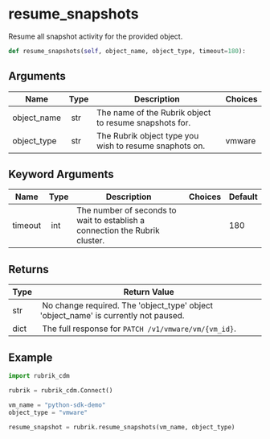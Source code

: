 # resume_snapshots

Resume all snapshot activity for the provided object.

```py
def resume_snapshots(self, object_name, object_type, timeout=180):
```

## Arguments

| Name        | Type | Description                                                                 | Choices |
|-------------|------|-----------------------------------------------------------------------------|---------|
| object_name  | str | The name of the Rubrik object to resume snapshots for. |  |
| object_type  | str | The Rubrik object type you wish to resume snaphots on.  | vmware |

## Keyword Arguments

| Name        | Type | Description                                                                 | Choices | Default |
|-------------|------|-----------------------------------------------------------------------------|---------|---------|
| timeout  | int | The number of seconds to wait to establish a connection the Rubrik cluster.  |  | 180 |

## Returns

| Type | Return Value                                                                                  |
|------|-----------------------------------------------------------------------------------------------|
| str | No change required. The 'object_type' object 'object_name' is currently not paused. |
| dict | The full response for `PATCH /v1/vmware/vm/{vm_id}`. |



## Example

```py
import rubrik_cdm

rubrik = rubrik_cdm.Connect()

vm_name = "python-sdk-demo"
object_type = "vmware"

resume_snapshot = rubrik.resume_snapshots(vm_name, object_type)

```
